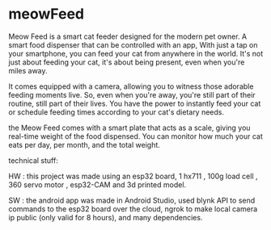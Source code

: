 # meowFeed
Meow Feed is a smart cat feeder designed for the modern pet owner. A smart food dispenser that can be controlled with an app, With just a tap on your smartphone, you can feed your cat from anywhere in the world.
It's not just about feeding your cat, it's about being present, even when you're miles away.

It comes equipped with a camera, allowing you to witness those adorable feeding moments live. So, even when you're away, you're still part of their routine, still part of their lives.
You have the power to instantly feed your cat or schedule feeding times according to your cat's dietary needs.

the Meow Feed comes with a smart plate that acts as a scale, giving you real-time weight of the food dispensed.
You can monitor how much your cat eats per day, per month, and the total weight.

technical stuff: 

HW : this project was made using an esp32 board, 1 hx711 , 100g load cell , 360 servo motor , esp32-CAM and 3d printed model.

SW :  the android app was made in Android Studio, used blynk API to send commands to the esp32 board over the cloud, ngrok to make local camera ip public (only valid for 8 hours), and many dependencies. 
